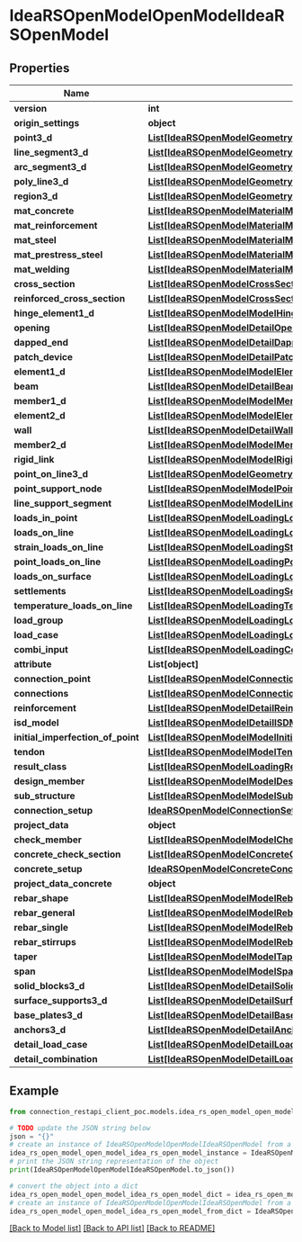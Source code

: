# IdeaRSOpenModelOpenModelIdeaRSOpenModel


## Properties

Name | Type | Description | Notes
------------ | ------------- | ------------- | -------------
**version** | **int** |  | [optional] 
**origin_settings** | **object** |  | [optional] 
**point3_d** | [**List[IdeaRSOpenModelGeometry3DPoint3DIdeaRSOpenModel]**](IdeaRSOpenModelGeometry3DPoint3DIdeaRSOpenModel.md) |  | [optional] 
**line_segment3_d** | [**List[IdeaRSOpenModelGeometry3DLineSegment3DIdeaRSOpenModel]**](IdeaRSOpenModelGeometry3DLineSegment3DIdeaRSOpenModel.md) |  | [optional] 
**arc_segment3_d** | [**List[IdeaRSOpenModelGeometry3DArcSegment3DIdeaRSOpenModel]**](IdeaRSOpenModelGeometry3DArcSegment3DIdeaRSOpenModel.md) |  | [optional] 
**poly_line3_d** | [**List[IdeaRSOpenModelGeometry3DPolyLine3DIdeaRSOpenModel]**](IdeaRSOpenModelGeometry3DPolyLine3DIdeaRSOpenModel.md) |  | [optional] 
**region3_d** | [**List[IdeaRSOpenModelGeometry3DRegion3DIdeaRSOpenModel]**](IdeaRSOpenModelGeometry3DRegion3DIdeaRSOpenModel.md) |  | [optional] 
**mat_concrete** | [**List[IdeaRSOpenModelMaterialMatConcreteIdeaRSOpenModel]**](IdeaRSOpenModelMaterialMatConcreteIdeaRSOpenModel.md) |  | [optional] 
**mat_reinforcement** | [**List[IdeaRSOpenModelMaterialMatReinforcementIdeaRSOpenModel]**](IdeaRSOpenModelMaterialMatReinforcementIdeaRSOpenModel.md) |  | [optional] 
**mat_steel** | [**List[IdeaRSOpenModelMaterialMatSteelIdeaRSOpenModel]**](IdeaRSOpenModelMaterialMatSteelIdeaRSOpenModel.md) |  | [optional] 
**mat_prestress_steel** | [**List[IdeaRSOpenModelMaterialMatPrestressSteelIdeaRSOpenModel]**](IdeaRSOpenModelMaterialMatPrestressSteelIdeaRSOpenModel.md) |  | [optional] 
**mat_welding** | [**List[IdeaRSOpenModelMaterialMatWeldingIdeaRSOpenModel]**](IdeaRSOpenModelMaterialMatWeldingIdeaRSOpenModel.md) |  | [optional] 
**cross_section** | [**List[IdeaRSOpenModelCrossSectionCrossSectionIdeaRSOpenModel]**](IdeaRSOpenModelCrossSectionCrossSectionIdeaRSOpenModel.md) |  | [optional] 
**reinforced_cross_section** | [**List[IdeaRSOpenModelCrossSectionReinforcedCrossSectionIdeaRSOpenModel]**](IdeaRSOpenModelCrossSectionReinforcedCrossSectionIdeaRSOpenModel.md) |  | [optional] 
**hinge_element1_d** | [**List[IdeaRSOpenModelModelHingeElement1DIdeaRSOpenModel]**](IdeaRSOpenModelModelHingeElement1DIdeaRSOpenModel.md) |  | [optional] 
**opening** | [**List[IdeaRSOpenModelDetailOpeningIdeaRSOpenModel]**](IdeaRSOpenModelDetailOpeningIdeaRSOpenModel.md) |  | [optional] 
**dapped_end** | [**List[IdeaRSOpenModelDetailDappedEndIdeaRSOpenModel]**](IdeaRSOpenModelDetailDappedEndIdeaRSOpenModel.md) |  | [optional] 
**patch_device** | [**List[IdeaRSOpenModelDetailPatchDeviceIdeaRSOpenModel]**](IdeaRSOpenModelDetailPatchDeviceIdeaRSOpenModel.md) |  | [optional] 
**element1_d** | [**List[IdeaRSOpenModelModelElement1DIdeaRSOpenModel]**](IdeaRSOpenModelModelElement1DIdeaRSOpenModel.md) |  | [optional] 
**beam** | [**List[IdeaRSOpenModelDetailBeamIdeaRSOpenModel]**](IdeaRSOpenModelDetailBeamIdeaRSOpenModel.md) |  | [optional] 
**member1_d** | [**List[IdeaRSOpenModelModelMember1DIdeaRSOpenModel]**](IdeaRSOpenModelModelMember1DIdeaRSOpenModel.md) |  | [optional] 
**element2_d** | [**List[IdeaRSOpenModelModelElement2DIdeaRSOpenModel]**](IdeaRSOpenModelModelElement2DIdeaRSOpenModel.md) |  | [optional] 
**wall** | [**List[IdeaRSOpenModelDetailWallIdeaRSOpenModel]**](IdeaRSOpenModelDetailWallIdeaRSOpenModel.md) |  | [optional] 
**member2_d** | [**List[IdeaRSOpenModelModelMember2DIdeaRSOpenModel]**](IdeaRSOpenModelModelMember2DIdeaRSOpenModel.md) |  | [optional] 
**rigid_link** | [**List[IdeaRSOpenModelModelRigidLinkIdeaRSOpenModel]**](IdeaRSOpenModelModelRigidLinkIdeaRSOpenModel.md) |  | [optional] 
**point_on_line3_d** | [**List[IdeaRSOpenModelGeometry3DPointOnLine3DIdeaRSOpenModel]**](IdeaRSOpenModelGeometry3DPointOnLine3DIdeaRSOpenModel.md) |  | [optional] 
**point_support_node** | [**List[IdeaRSOpenModelModelPointSupportNodeIdeaRSOpenModel]**](IdeaRSOpenModelModelPointSupportNodeIdeaRSOpenModel.md) |  | [optional] 
**line_support_segment** | [**List[IdeaRSOpenModelModelLineSupportSegmentIdeaRSOpenModel]**](IdeaRSOpenModelModelLineSupportSegmentIdeaRSOpenModel.md) |  | [optional] 
**loads_in_point** | [**List[IdeaRSOpenModelLoadingLoadInPointIdeaRSOpenModel]**](IdeaRSOpenModelLoadingLoadInPointIdeaRSOpenModel.md) |  | [optional] 
**loads_on_line** | [**List[IdeaRSOpenModelLoadingLoadOnLineIdeaRSOpenModel]**](IdeaRSOpenModelLoadingLoadOnLineIdeaRSOpenModel.md) |  | [optional] 
**strain_loads_on_line** | [**List[IdeaRSOpenModelLoadingStrainLoadOnLineIdeaRSOpenModel]**](IdeaRSOpenModelLoadingStrainLoadOnLineIdeaRSOpenModel.md) |  | [optional] 
**point_loads_on_line** | [**List[IdeaRSOpenModelLoadingPointLoadOnLineIdeaRSOpenModel]**](IdeaRSOpenModelLoadingPointLoadOnLineIdeaRSOpenModel.md) |  | [optional] 
**loads_on_surface** | [**List[IdeaRSOpenModelLoadingLoadOnSurfaceIdeaRSOpenModel]**](IdeaRSOpenModelLoadingLoadOnSurfaceIdeaRSOpenModel.md) |  | [optional] 
**settlements** | [**List[IdeaRSOpenModelLoadingSettlementIdeaRSOpenModel]**](IdeaRSOpenModelLoadingSettlementIdeaRSOpenModel.md) |  | [optional] 
**temperature_loads_on_line** | [**List[IdeaRSOpenModelLoadingTemperatureLoadOnLineIdeaRSOpenModel]**](IdeaRSOpenModelLoadingTemperatureLoadOnLineIdeaRSOpenModel.md) |  | [optional] 
**load_group** | [**List[IdeaRSOpenModelLoadingLoadGroupIdeaRSOpenModel]**](IdeaRSOpenModelLoadingLoadGroupIdeaRSOpenModel.md) |  | [optional] 
**load_case** | [**List[IdeaRSOpenModelLoadingLoadCaseIdeaRSOpenModel]**](IdeaRSOpenModelLoadingLoadCaseIdeaRSOpenModel.md) |  | [optional] 
**combi_input** | [**List[IdeaRSOpenModelLoadingCombiInputIdeaRSOpenModel]**](IdeaRSOpenModelLoadingCombiInputIdeaRSOpenModel.md) |  | [optional] 
**attribute** | **List[object]** |  | [optional] 
**connection_point** | [**List[IdeaRSOpenModelConnectionConnectionPointIdeaRSOpenModel]**](IdeaRSOpenModelConnectionConnectionPointIdeaRSOpenModel.md) |  | [optional] 
**connections** | [**List[IdeaRSOpenModelConnectionConnectionDataIdeaRSOpenModel]**](IdeaRSOpenModelConnectionConnectionDataIdeaRSOpenModel.md) |  | [optional] 
**reinforcement** | [**List[IdeaRSOpenModelDetailReinforcementIdeaRSOpenModel]**](IdeaRSOpenModelDetailReinforcementIdeaRSOpenModel.md) |  | [optional] 
**isd_model** | [**List[IdeaRSOpenModelDetailISDModelIdeaRSOpenModel]**](IdeaRSOpenModelDetailISDModelIdeaRSOpenModel.md) |  | [optional] 
**initial_imperfection_of_point** | [**List[IdeaRSOpenModelModelInitialImperfectionOfPointIdeaRSOpenModel]**](IdeaRSOpenModelModelInitialImperfectionOfPointIdeaRSOpenModel.md) |  | [optional] 
**tendon** | [**List[IdeaRSOpenModelModelTendonIdeaRSOpenModel]**](IdeaRSOpenModelModelTendonIdeaRSOpenModel.md) |  | [optional] 
**result_class** | [**List[IdeaRSOpenModelLoadingResultClassIdeaRSOpenModel]**](IdeaRSOpenModelLoadingResultClassIdeaRSOpenModel.md) |  | [optional] 
**design_member** | [**List[IdeaRSOpenModelModelDesignMemberIdeaRSOpenModel]**](IdeaRSOpenModelModelDesignMemberIdeaRSOpenModel.md) |  | [optional] 
**sub_structure** | [**List[IdeaRSOpenModelModelSubStructureIdeaRSOpenModel]**](IdeaRSOpenModelModelSubStructureIdeaRSOpenModel.md) |  | [optional] 
**connection_setup** | [**IdeaRSOpenModelConnectionSetupIdeaRSOpenModel**](IdeaRSOpenModelConnectionSetupIdeaRSOpenModel.md) |  | [optional] 
**project_data** | **object** |  | [optional] 
**check_member** | [**List[IdeaRSOpenModelModelCheckMemberIdeaRSOpenModel]**](IdeaRSOpenModelModelCheckMemberIdeaRSOpenModel.md) |  | [optional] 
**concrete_check_section** | [**List[IdeaRSOpenModelConcreteCheckSectionIdeaRSOpenModel]**](IdeaRSOpenModelConcreteCheckSectionIdeaRSOpenModel.md) |  | [optional] 
**concrete_setup** | [**IdeaRSOpenModelConcreteConcreteSetupIdeaRSOpenModel**](IdeaRSOpenModelConcreteConcreteSetupIdeaRSOpenModel.md) |  | [optional] 
**project_data_concrete** | **object** |  | [optional] 
**rebar_shape** | [**List[IdeaRSOpenModelModelRebarShapeIdeaRSOpenModel]**](IdeaRSOpenModelModelRebarShapeIdeaRSOpenModel.md) |  | [optional] 
**rebar_general** | [**List[IdeaRSOpenModelModelRebarGeneralIdeaRSOpenModel]**](IdeaRSOpenModelModelRebarGeneralIdeaRSOpenModel.md) |  | [optional] 
**rebar_single** | [**List[IdeaRSOpenModelModelRebarSingleIdeaRSOpenModel]**](IdeaRSOpenModelModelRebarSingleIdeaRSOpenModel.md) |  | [optional] 
**rebar_stirrups** | [**List[IdeaRSOpenModelModelRebarStirrupsIdeaRSOpenModel]**](IdeaRSOpenModelModelRebarStirrupsIdeaRSOpenModel.md) |  | [optional] 
**taper** | [**List[IdeaRSOpenModelModelTaperIdeaRSOpenModel]**](IdeaRSOpenModelModelTaperIdeaRSOpenModel.md) |  | [optional] 
**span** | [**List[IdeaRSOpenModelModelSpanIdeaRSOpenModel]**](IdeaRSOpenModelModelSpanIdeaRSOpenModel.md) |  | [optional] 
**solid_blocks3_d** | [**List[IdeaRSOpenModelDetailSolidBlock3DIdeaRSOpenModel]**](IdeaRSOpenModelDetailSolidBlock3DIdeaRSOpenModel.md) |  | [optional] 
**surface_supports3_d** | [**List[IdeaRSOpenModelDetailSurfaceSupport3DIdeaRSOpenModel]**](IdeaRSOpenModelDetailSurfaceSupport3DIdeaRSOpenModel.md) |  | [optional] 
**base_plates3_d** | [**List[IdeaRSOpenModelDetailBasePlate3DIdeaRSOpenModel]**](IdeaRSOpenModelDetailBasePlate3DIdeaRSOpenModel.md) |  | [optional] 
**anchors3_d** | [**List[IdeaRSOpenModelDetailAnchor3DIdeaRSOpenModel]**](IdeaRSOpenModelDetailAnchor3DIdeaRSOpenModel.md) |  | [optional] 
**detail_load_case** | [**List[IdeaRSOpenModelDetailLoadingDetailLoadCaseIdeaRSOpenModel]**](IdeaRSOpenModelDetailLoadingDetailLoadCaseIdeaRSOpenModel.md) |  | [optional] 
**detail_combination** | [**List[IdeaRSOpenModelDetailLoadingDetailCombinationIdeaRSOpenModel]**](IdeaRSOpenModelDetailLoadingDetailCombinationIdeaRSOpenModel.md) |  | [optional] 

## Example

```python
from connection_restapi_client_poc.models.idea_rs_open_model_open_model_idea_rs_open_model import IdeaRSOpenModelOpenModelIdeaRSOpenModel

# TODO update the JSON string below
json = "{}"
# create an instance of IdeaRSOpenModelOpenModelIdeaRSOpenModel from a JSON string
idea_rs_open_model_open_model_idea_rs_open_model_instance = IdeaRSOpenModelOpenModelIdeaRSOpenModel.from_json(json)
# print the JSON string representation of the object
print(IdeaRSOpenModelOpenModelIdeaRSOpenModel.to_json())

# convert the object into a dict
idea_rs_open_model_open_model_idea_rs_open_model_dict = idea_rs_open_model_open_model_idea_rs_open_model_instance.to_dict()
# create an instance of IdeaRSOpenModelOpenModelIdeaRSOpenModel from a dict
idea_rs_open_model_open_model_idea_rs_open_model_from_dict = IdeaRSOpenModelOpenModelIdeaRSOpenModel.from_dict(idea_rs_open_model_open_model_idea_rs_open_model_dict)
```
[[Back to Model list]](../README.md#documentation-for-models) [[Back to API list]](../README.md#documentation-for-api-endpoints) [[Back to README]](../README.md)


